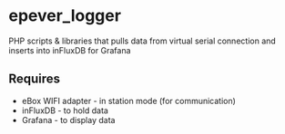 # epever_logger

PHP scripts & libraries that pulls data from virtual serial connection and inserts into inFluxDB for Grafana


Requires
-------
 
* eBox WIFI adapter - in station mode (for communication) 
* inFluxDB - to hold data 
* Grafana - to display data 
